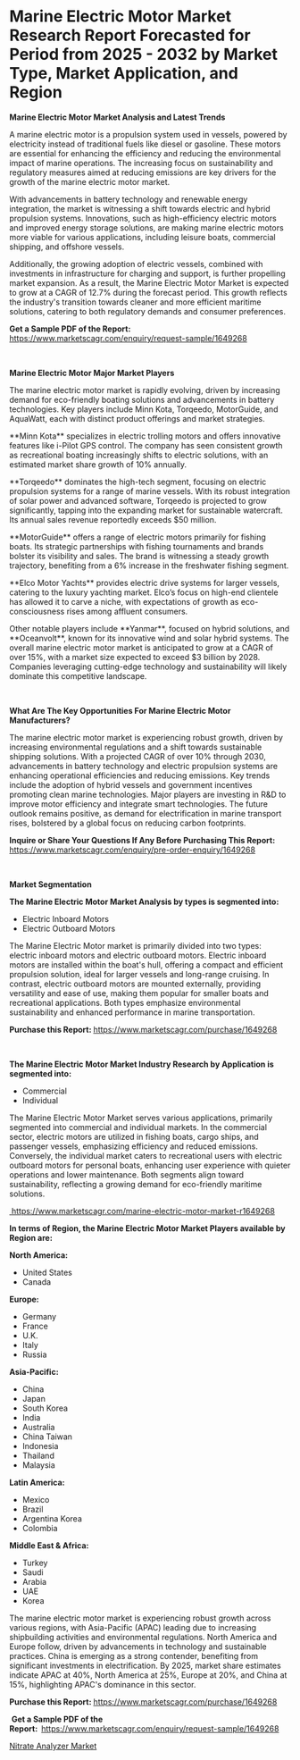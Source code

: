 <p><h1>Marine Electric Motor Market Research Report Forecasted for Period from 2025 -  2032 by Market Type, Market Application, and Region</h1></p><p><strong>Marine Electric Motor Market Analysis and Latest Trends</strong></p>
<p><p>A marine electric motor is a propulsion system used in vessels, powered by electricity instead of traditional fuels like diesel or gasoline. These motors are essential for enhancing the efficiency and reducing the environmental impact of marine operations. The increasing focus on sustainability and regulatory measures aimed at reducing emissions are key drivers for the growth of the marine electric motor market. </p><p>With advancements in battery technology and renewable energy integration, the market is witnessing a shift towards electric and hybrid propulsion systems. Innovations, such as high-efficiency electric motors and improved energy storage solutions, are making marine electric motors more viable for various applications, including leisure boats, commercial shipping, and offshore vessels. </p><p>Additionally, the growing adoption of electric vessels, combined with investments in infrastructure for charging and support, is further propelling market expansion. As a result, the Marine Electric Motor Market is expected to grow at a CAGR of 12.7% during the forecast period. This growth reflects the industry's transition towards cleaner and more efficient maritime solutions, catering to both regulatory demands and consumer preferences.</p></p>
<p><strong>Get a Sample PDF of the Report:&nbsp;</strong> <a href="https://www.marketscagr.com/enquiry/request-sample/1649268?utm_campaign=2336&utm_medium=2&utm_source=Github&utm_content=ia&utm_term=18022025&utm_id=marine-electric-motor">https://www.marketscagr.com/enquiry/request-sample/1649268</a></p>
<p>&nbsp;</p>
<p><strong>Marine Electric Motor Major Market Players</strong></p>
<p><p>The marine electric motor market is rapidly evolving, driven by increasing demand for eco-friendly boating solutions and advancements in battery technologies. Key players include Minn Kota, Torqeedo, MotorGuide, and AquaWatt, each with distinct product offerings and market strategies.</p><p>**Minn Kota** specializes in electric trolling motors and offers innovative features like i-Pilot GPS control. The company has seen consistent growth as recreational boating increasingly shifts to electric solutions, with an estimated market share growth of 10% annually. </p><p>**Torqeedo** dominates the high-tech segment, focusing on electric propulsion systems for a range of marine vessels. With its robust integration of solar power and advanced software, Torqeedo is projected to grow significantly, tapping into the expanding market for sustainable watercraft. Its annual sales revenue reportedly exceeds $50 million.</p><p>**MotorGuide** offers a range of electric motors primarily for fishing boats. Its strategic partnerships with fishing tournaments and brands bolster its visibility and sales. The brand is witnessing a steady growth trajectory, benefiting from a 6% increase in the freshwater fishing segment.</p><p>**Elco Motor Yachts** provides electric drive systems for larger vessels, catering to the luxury yachting market. Elco’s focus on high-end clientele has allowed it to carve a niche, with expectations of growth as eco-consciousness rises among affluent consumers.</p><p>Other notable players include **Yanmar**, focused on hybrid solutions, and **Oceanvolt**, known for its innovative wind and solar hybrid systems. The overall marine electric motor market is anticipated to grow at a CAGR of over 15%, with a market size expected to exceed $3 billion by 2028. Companies leveraging cutting-edge technology and sustainability will likely dominate this competitive landscape.</p></p>
<p>&nbsp;</p>
<p><strong>What Are The Key Opportunities For Marine Electric Motor Manufacturers?</strong></p>
<p><p>The marine electric motor market is experiencing robust growth, driven by increasing environmental regulations and a shift towards sustainable shipping solutions. With a projected CAGR of over 10% through 2030, advancements in battery technology and electric propulsion systems are enhancing operational efficiencies and reducing emissions. Key trends include the adoption of hybrid vessels and government incentives promoting clean marine technologies. Major players are investing in R&D to improve motor efficiency and integrate smart technologies. The future outlook remains positive, as demand for electrification in marine transport rises, bolstered by a global focus on reducing carbon footprints.</p></p>
<p><strong>Inquire or Share Your Questions If Any Before Purchasing This Report:</strong> <a href="https://www.marketscagr.com/enquiry/pre-order-enquiry/1649268?utm_campaign=2336&utm_medium=2&utm_source=Github&utm_content=ia&utm_term=18022025&utm_id=marine-electric-motor">https://www.marketscagr.com/enquiry/pre-order-enquiry/1649268</a></p>
<p>&nbsp;</p>
<p><strong>Market Segmentation</strong></p>
<p><strong>The Marine Electric Motor Market Analysis by types is segmented into:</strong></p>
<p><ul><li>Electric Inboard Motors</li><li>Electric Outboard Motors</li></ul></p>
<p><p>The Marine Electric Motor market is primarily divided into two types: electric inboard motors and electric outboard motors. Electric inboard motors are installed within the boat's hull, offering a compact and efficient propulsion solution, ideal for larger vessels and long-range cruising. In contrast, electric outboard motors are mounted externally, providing versatility and ease of use, making them popular for smaller boats and recreational applications. Both types emphasize environmental sustainability and enhanced performance in marine transportation.</p></p>
<p><strong>Purchase this Report:&nbsp;</strong><a href="https://www.marketscagr.com/purchase/1649268?utm_campaign=2336&utm_medium=2&utm_source=Github&utm_content=ia&utm_term=18022025&utm_id=marine-electric-motor">https://www.marketscagr.com/purchase/1649268</a></p>
<p>&nbsp;</p>
<p><strong>The Marine Electric Motor Market Industry Research by Application is segmented into:</strong></p>
<p><ul><li>Commercial</li><li>Individual</li></ul></p>
<p><p>The Marine Electric Motor Market serves various applications, primarily segmented into commercial and individual markets. In the commercial sector, electric motors are utilized in fishing boats, cargo ships, and passenger vessels, emphasizing efficiency and reduced emissions. Conversely, the individual market caters to recreational users with electric outboard motors for personal boats, enhancing user experience with quieter operations and lower maintenance. Both segments align toward sustainability, reflecting a growing demand for eco-friendly maritime solutions.</p></p>
<p><a href="https://www.marketscagr.com/marine-electric-motor-market-r1649268?utm_campaign=2336&utm_medium=2&utm_source=Github&utm_content=ia&utm_term=18022025&utm_id=marine-electric-motor">&nbsp;https://www.marketscagr.com/marine-electric-motor-market-r1649268</a></p>
<p><strong>In terms of Region, the Marine Electric Motor Market Players available by Region are:</strong></p>
<p>
    <p> <strong> North America: </strong>
        <ul>
            <li>United States</li>
            <li>Canada</li>
        </ul>
        </p> 
    <p> <strong> Europe: </strong>
        <ul>
            <li>Germany</li>
            <li>France</li>
            <li>U.K.</li>
            <li>Italy</li>
            <li>Russia</li>
        </ul>
        </p> 
    <p> <strong> Asia-Pacific: </strong>
        <ul>
            <li>China</li>
            <li>Japan</li>
            <li>South Korea</li>
            <li>India</li>
            <li>Australia</li>
            <li>China Taiwan</li>
            <li>Indonesia</li>
            <li>Thailand</li>
            <li>Malaysia</li>
        </ul>
        </p> 
    <p> <strong> Latin America: </strong>
        <ul>
            <li>Mexico</li>
            <li>Brazil</li>
            <li>Argentina Korea</li>
            <li>Colombia</li>
        </ul>
        </p> 
    <p> <strong> Middle East & Africa: </strong>
        <ul>
            <li>Turkey</li>
            <li>Saudi</li>
            <li>Arabia</li>
            <li>UAE</li>
            <li>Korea</li>
        </ul>
    </p>
    </p>
<p><p>The marine electric motor market is experiencing robust growth across various regions, with Asia-Pacific (APAC) leading due to increasing shipbuilding activities and environmental regulations. North America and Europe follow, driven by advancements in technology and sustainable practices. China is emerging as a strong contender, benefiting from significant investments in electrification. By 2025, market share estimates indicate APAC at 40%, North America at 25%, Europe at 20%, and China at 15%, highlighting APAC's dominance in this sector.</p></p>
<p><strong>Purchase this Report: </strong><a href="https://www.marketscagr.com/purchase/1649268?utm_campaign=2336&utm_medium=2&utm_source=Github&utm_content=ia&utm_term=18022025&utm_id=marine-electric-motor">https://www.marketscagr.com/purchase/1649268</a></p>
<p>&nbsp;<strong>Get a Sample PDF of the Report:&nbsp;&nbsp;</strong><a href="https://www.marketscagr.com/enquiry/request-sample/1649268?utm_campaign=2336&utm_medium=2&utm_source=Github&utm_content=ia&utm_term=18022025&utm_id=marine-electric-motor">https://www.marketscagr.com/enquiry/request-sample/1649268</a></p>
<p><strong></strong></p>
<p><p><a href="https://github.com/yazminwollma30/Market-Research-Report-List-1/blob/main/nitrate-analyzer-market.md?utm_campaign=2336&utm_medium=2&utm_source=Github&utm_content=ia&utm_term=18022025&utm_id=marine-electric-motor">Nitrate Analyzer Market</a></p></p>